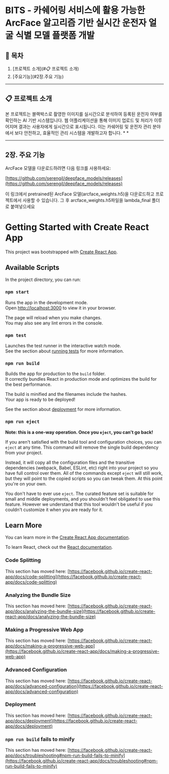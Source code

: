 # BITS - 카쉐어링 서비스에 활용 가능한 ArcFace 알고리즘 기반 실시간 운전자 얼굴 식별 모델 플랫폼 개발 


## 📜 목차
1. [프로젝트 소개](#📋 프로젝트 소개)
2. [주요기능](#2장.주요 기능)

---
## 📋 프로젝트 소개

 본 프로젝트는 블랙박스로 촬영한 이미지를 실시간으로 분석하여 등록된 운전자 여부를 확인하는 AI 기반 시스템입니다. 웹 어플리케이션을 통해 이미지 업로드 및 처리가 이루어지며 결과는 사용자에게 실시간으로 표시됩니다. 이는 카쉐어링 및 운전자 관리 분야에서 보다 안전하고, 효율적인 관리 시스템을 개발하고자 합니다.
*
*

---
## 2장. 주요 기능


ArcFace 모델을 다운로드하려면 다음 링크를 사용하세요:

[https://github.com/serengil/deepface_models/releases](https://github.com/serengil/deepface_models/releases)

이 링크에서 pretrained된 ArcFace 모델(arcface_weights.h5)을 다운로드하고 프로젝트에서 사용할 수 있습니다.
그 후 arcface_weights.h5파일을 lambda_final 폴더로 붙여넣으세요

# Getting Started with Create React App

This project was bootstrapped with [Create React App](https://github.com/facebook/create-react-app).

## Available Scripts

In the project directory, you can run:

### `npm start`

Runs the app in the development mode.\
Open [http://localhost:3000](http://localhost:3000) to view it in your browser.

The page will reload when you make changes.\
You may also see any lint errors in the console.

### `npm test`

Launches the test runner in the interactive watch mode.\
See the section about [running tests](https://facebook.github.io/create-react-app/docs/running-tests) for more information.

### `npm run build`

Builds the app for production to the `build` folder.\
It correctly bundles React in production mode and optimizes the build for the best performance.

The build is minified and the filenames include the hashes.\
Your app is ready to be deployed!

See the section about [deployment](https://facebook.github.io/create-react-app/docs/deployment) for more information.

### `npm run eject`

**Note: this is a one-way operation. Once you `eject`, you can't go back!**

If you aren't satisfied with the build tool and configuration choices, you can `eject` at any time. This command will remove the single build dependency from your project.

Instead, it will copy all the configuration files and the transitive dependencies (webpack, Babel, ESLint, etc) right into your project so you have full control over them. All of the commands except `eject` will still work, but they will point to the copied scripts so you can tweak them. At this point you're on your own.

You don't have to ever use `eject`. The curated feature set is suitable for small and middle deployments, and you shouldn't feel obligated to use this feature. However we understand that this tool wouldn't be useful if you couldn't customize it when you are ready for it.

## Learn More

You can learn more in the [Create React App documentation](https://facebook.github.io/create-react-app/docs/getting-started).

To learn React, check out the [React documentation](https://reactjs.org/).

### Code Splitting

This section has moved here: [https://facebook.github.io/create-react-app/docs/code-splitting](https://facebook.github.io/create-react-app/docs/code-splitting)

### Analyzing the Bundle Size

This section has moved here: [https://facebook.github.io/create-react-app/docs/analyzing-the-bundle-size](https://facebook.github.io/create-react-app/docs/analyzing-the-bundle-size)

### Making a Progressive Web App

This section has moved here: [https://facebook.github.io/create-react-app/docs/making-a-progressive-web-app](https://facebook.github.io/create-react-app/docs/making-a-progressive-web-app)

### Advanced Configuration

This section has moved here: [https://facebook.github.io/create-react-app/docs/advanced-configuration](https://facebook.github.io/create-react-app/docs/advanced-configuration)

### Deployment

This section has moved here: [https://facebook.github.io/create-react-app/docs/deployment](https://facebook.github.io/create-react-app/docs/deployment)

### `npm run build` fails to minify

This section has moved here: [https://facebook.github.io/create-react-app/docs/troubleshooting#npm-run-build-fails-to-minify](https://facebook.github.io/create-react-app/docs/troubleshooting#npm-run-build-fails-to-minify)
